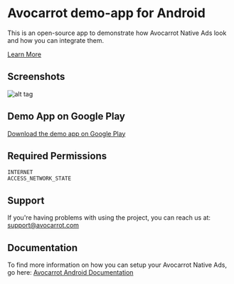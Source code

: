 Avocarrot demo-app for Android
============

This is an open-source app to demonstrate how Avocarrot Native Ads look and how you can integrate them.

[Learn More](http://www.avocarrot.com/) 

Screenshots
--------------------
![alt tag](https://cloud.githubusercontent.com/assets/1907604/4189235/31fb2dcc-377a-11e4-9fbe-2f35574bf50c.png)

Demo App on Google Play 
--------------------
[Download the demo app on Google Play](https://play.google.com/store/apps/details?id=com.avocarrot.avocarrotdemoapp.main)

Required Permissions
--------------------

    INTERNET
    ACCESS_NETWORK_STATE

Support
---------------------

If you're having problems with using the project, you can reach us at: 
support@avocarrot.com 

Documentation
--------------------

To find more information on how you can setup your Avocarrot Native Ads, go here:
[Avocarrot Android Documentation](http://www.avocarrot.com/docs/#/android) 
